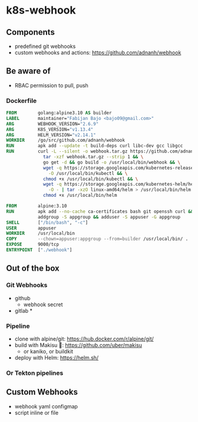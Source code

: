 # k8s-webhook

## Components
* predefined git webhooks
* custom webhooks and actions: https://github.com/adnanh/webhook

## Be aware of
* RBAC permission to pull, push

### Dockerfile
```Dockerfile
FROM        golang:alpine3.10 AS builder
LABEL       maintainer="Fabijan Bajo <bajo09@gmail.com>"
ARG         WEBHOOK_VERSION="2.6.9"
ARG         K8S_VERSION="v1.13.4"
ARG         HELM_VERSION="v2.14.1"
WORKDIR     /go/src/github.com/adnanh/webhook
RUN         apk add --update -t build-deps curl libc-dev gcc libgcc
RUN         curl -L --silent -o webhook.tar.gz https://github.com/adnanh/webhook/archive/${WEBHOOK_VERSION}.tar.gz && \
              tar -xzf webhook.tar.gz --strip 1 && \
              go get -d && go build -o /usr/local/bin/webhook && \
              wget -q https://storage.googleapis.com/kubernetes-release/release/${K8S_VERSION}/bin/linux/amd64/kubectl \
                -O /usr/local/bin/kubectl && \
              chmod +x /usr/local/bin/kubectl && \
              wget -q https://storage.googleapis.com/kubernetes-helm/helm-${HELM_VERSION}-linux-amd64.tar.gz \
                -O - | tar -xzO linux-amd64/helm > /usr/local/bin/helm && \
              chmod +x /usr/local/bin/helm

FROM        alpine:3.10
RUN         apk add --no-cache ca-certificates bash git openssh curl && \
            addgroup -S appgroup && adduser -S appuser -G appgroup
SHELL       ["/bin/bash", "-c"]
USER        appuser
WORKDIR     /usr/local/bin
COPY        --chown=appuser:appgroup --from=builder /usr/local/bin/ .
EXPOSE      9000/tcp
ENTRYPOINT  ["./webhook"]
```

## Out of the box

### Git Webhooks
* github
  * webhook secret
* gitlab
  *  

### Pipeline
* clone with alpine/git: https://hub.docker.com/r/alpine/git/
* build with Makisu 🍣: https://github.com/uber/makisu
  * or kaniko, or buildkit
* deploy with Helm: https://helm.sh/

### Or Tekton pipelines

## Custom Webhooks
* webhook yaml configmap
* script inline or file
